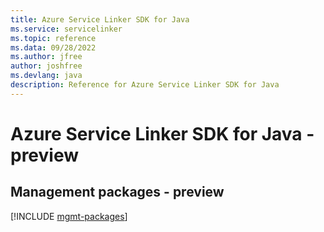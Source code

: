 ```yaml
---
title: Azure Service Linker SDK for Java
ms.service: servicelinker
ms.topic: reference
ms.data: 09/28/2022
ms.author: jfree
author: joshfree
ms.devlang: java
description: Reference for Azure Service Linker SDK for Java
---
```

# Azure Service Linker SDK for Java - preview

## Management packages - preview
[!INCLUDE [mgmt-packages](service-linker-mgmt-index.md)]